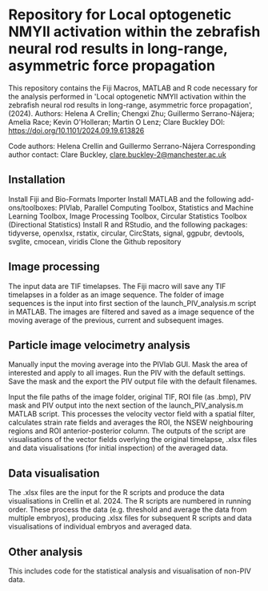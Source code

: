 # Repository for Local optogenetic NMYII activation within the zebrafish neural rod results in long-range, asymmetric force propagation

This repository contains the Fiji Macros, MATLAB and R code necessary for the analysis performed in 'Local optogenetic NMYII activation within the zebrafish neural rod results in long-range, asymmetric force propagation', (2024).
Authors: Helena A Crellin; Chengxi Zhu; Guillermo Serrano-Nájera; Amelia Race; Kevin O'Holleran; Martin O Lenz; Clare Buckley
DOI: https://doi.org/10.1101/2024.09.19.613826

Code authors: 
Helena Crellin and Guillermo Serrano-Nájera 
Corresponding author contact: 
Clare Buckley, clare.buckley-2@manchester.ac.uk

## Installation

Install Fiji and Bio-Formats Importer
Install MATLAB and the following add-ons/toolboxes: PIVlab, Parallel Computing Toolbox, Statistics and Machine Learning Toolbox, Image Processing Toolbox, Circular Statistics Toolbox (Directional Statistics)
Install R and RStudio, and the following packages: tidyverse, openxlsx, rstatix, circular, CircStats, signal, ggpubr, devtools, svglite, cmocean, viridis
Clone the Github repository

## Image processing

The input data are TIF timelapses. The Fiji macro will save any TIF timelapses in a folder as an image sequence. The folder of image sequences is the input into first section of the launch_PIV_analysis.m script in MATLAB. The images are filtered and saved as a image sequence of the moving average of the previous, current and subsequent images.

## Particle image velocimetry analysis

Manually input the moving average into the PIVlab GUI. Mask the area of interested and apply to all images. Run the PIV with the default settings. Save the mask and the export the PIV output file with the default filenames.

Input the file paths of the image folder, original TIF, ROI file (as .bmp), PIV mask and PIV output into the next section of the launch_PIV_analysis.m MATLAB script. This processes the velocity vector field with a spatial filter, calculates strain rate fields and averages the ROI, the NSEW neighbouring regions and ROI anterior-posterior column. The outputs of the script are visualisations of the vector fields overlying the original timelapse, .xlsx files and data visualisations (for initial inspection) of the averaged data. 

## Data visualisation

The .xlsx files are the input for the R scripts and produce the data visualisations in Crellin et al. 2024. The R scripts are numbered in running order. These process the data (e.g. threshold and average the data from multiple embryos), producing .xlsx files for subsequent R scripts and data visualisations of individual embryos and averaged data.

## Other analysis
This includes code for the statistical analysis and visualisation of non-PIV data.

